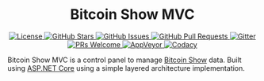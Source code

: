 <h1 align="center">Bitcoin Show MVC</h1>

<p align="center">
  <a href="https://github.com/italopessoa/bitcoin-show-mvc/stargazers">
    <img alt="License" src="https://img.shields.io/github/stars/italopessoa/bitcoin-show-mvc.svg?style=social&label=Star">
  </a>
  <a href="https://github.com/italopessoa/bitcoin-show-mvc/blob/master/LICENSE">
    <img alt="GitHub Stars" src="https://img.shields.io/github/license/mashape/apistatus.svg?style=flat-square">
  </a>
  <a href="https://github.com/italopessoa/bitcoin-show-mvc/issues">
    <img alt="GitHub Issues" src="https://img.shields.io/github/issues/italopessoa/bitcoin-show-mvc.svg?style=flat-square">
  </a>
  <a href="https://github.com/italopessoa/bitcoin-show-mvc/pulls">
    <img alt="GitHub Pull Requests" src="https://img.shields.io/github/issues-pr-raw/italopessoa/bitcoin-show-mvc.svg?style=flat-square">
  </a>
  <a href="https://gitter.im/bitcoin-show/dotnet">
    <img alt="Gitter" src="https://img.shields.io/gitter/room/nwjs/nw.js.svg?style=flat-square ">
  </a>
  <a href="http://makeapullrequest.com">
    <img alt="PRs Welcome" src="https://img.shields.io/badge/PRs-welcome-brightgreen.svg?style=flat-square">
  </a>
  <a href="https://ci.appveyor.com/project/italopessoa/bitcoin-show-mvc">
    <img alt="AppVeyor" src="https://ci.appveyor.com/api/projects/status/j33wbi9gat4b13yn/branch/master?svg=true">
  </a>
  <a href="https://www.codacy.com/app/italopessoa/bitcoin-show-mvc">
    <img alt="Codacy" src="https://api.codacy.com/project/badge/Grade/67959729691e4859ae246919cd5858dc">
  </a>
</p>

Bitcoin Show MVC is a control panel to manage <a href="https://github.com/italopessoa/bitcoin-show">Bitcoin Show</a> data.
Built using <a href="https://docs.microsoft.com/en-us/aspnet/core/">ASP.NET Core</a> using a simple layered architecture implementation.
